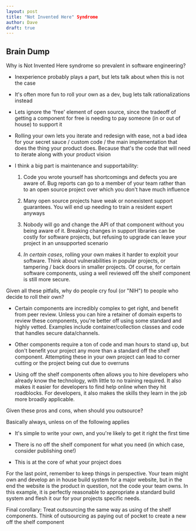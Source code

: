 ```yaml
---
layout: post
title: "Not Invented Here" Syndrome
author: Dave
draft: true
---
```


## Brain Dump

Why is Not Invented Here syndrome so prevalent in software engineering? 
 
* Inexperience probably plays a part, but lets talk about when this is not the case 
 
* It's often more fun to roll your own as a dev, bug lets talk rationalizations instead 
 
* Lets ignore the 'free' element of open source, since the tradeoff of getting a component for free is needing to pay someone (in or out of house) to support it  
 
* Rolling your own lets you iterate and redesign with ease, not a bad idea for your secret sauce / custom code / the main implementation that does the thing your product does. Because that's the code that will need to iterate along with your product vision 
 
* I think a big part is maintenance and supportability: 

    1. Code you wrote yourself has shortcomings and defects you are aware of. Bug reports can go to a member of your team rather than to an open source project over which you don't have much influence 

    2. Many open source projects have weak or nonexistent support guarantees. You will end up needing to train a resident expert anyways 

    3. Nobody will go and change the API of that component without you being aware of it. Breaking changes in support libraries can be costly for software projects, but refusing to upgrade can leave your project in an unsupported scenario 

    4. _In certain cases_, rolling your own makes it harder to exploit your software. Think about vulnerabilities in popular projects, or tampering / back doors in smaller projects. Of course, for certain software components, using a well reviewed off the shelf component is still more secure. 
 
Given all these pitfalls, why do people cry foul (or "NIH") to people who decide to roll their own? 

* Certain components are incredibly complex to get right, and benefit from peer review. Unless you can hire a retainer of domain experts to review these components, you're better off using some standard and highly vetted. Examples include container/collection classes and code that handles secure data/channels. 

* Other components require a ton of code and man hours to stand up, but don't benefit your project any more than a standard off the shelf component. Attempting these in your own project can lead to corner cutting or the project being cut due to overruns 

* Using off the shelf components often allows you to hire developers who already know the technology, with little to no training required. It also makes it easier for developers to find help online when they hit roadblocks. For developers, it also makes the skills they learn in the job more broadly applicable. 

Given these pros and cons, when should you outsource? 
 
Basically always, unless on of the following applies 

* It's simple to write your own, and you're likely to get it right the first time 

* There is no off the shelf component for what you need (in which case, consider publishing one!) 

* This is at the core of what your project does 
 
For the last point, remember to keep things in perspective. Your team might own and develop an in house build system for a major website, but in the end the website is the product in question, not the code your team owns. In this example, it is perfectly reasonable to appropriate a standard build system and flesh it our for your projects specific needs. 
 
Final corollary: Treat outsourcing the same way as using of the shelf components. Think of outsourcing as paying out of pocket to create a new off the shelf component
